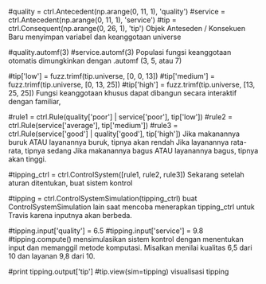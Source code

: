 #quality = ctrl.Antecedent(np.arange(0, 11, 1), 'quality')
#service = ctrl.Antecedent(np.arange(0, 11, 1), 'service')
#tip = ctrl.Consequent(np.arange(0, 26, 1), 'tip')
Objek Anteseden / Konsekuen Baru menyimpan variabel dan keanggotaan universe

#quality.automf(3)
#service.automf(3)
Populasi fungsi keanggotaan otomatis dimungkinkan dengan .automf (3, 5, atau 7)

#tip['low'] = fuzz.trimf(tip.universe, [0, 0, 13])
#tip['medium'] = fuzz.trimf(tip.universe, [0, 13, 25])
#tip['high'] = fuzz.trimf(tip.universe, [13, 25, 25])
Fungsi keanggotaan khusus dapat dibangun secara interaktif dengan familiar,

#rule1 = ctrl.Rule(quality['poor'] | service['poor'], tip['low'])
#rule2 = ctrl.Rule(service['average'], tip['medium'])
#rule3 = ctrl.Rule(service['good'] | quality['good'], tip['high'])
Jika makanannya buruk ATAU layanannya buruk, tipnya akan rendah
Jika layanannya rata-rata, tipnya sedang
Jika makanannya bagus ATAU layanannya bagus, tipnya akan tinggi.

#tipping_ctrl = ctrl.ControlSystem([rule1, rule2, rule3])
Sekarang setelah aturan ditentukan, buat sistem kontrol

#tipping = ctrl.ControlSystemSimulation(tipping_ctrl)
buat ControlSystemSimulation lain saat mencoba menerapkan tipping_ctrl untuk Travis karena inputnya akan berbeda.

#tipping.input['quality'] = 6.5
#tipping.input['service'] = 9.8 
#tipping.compute()
mensimulasikan sistem kontrol dengan menentukan input dan memanggil metode komputasi. Misalkan 
menilai kualitas 6,5 dari 10 dan layanan 9,8 dari 10.

#print tipping.output['tip']
#tip.view(sim=tipping)
visualisasi tipping